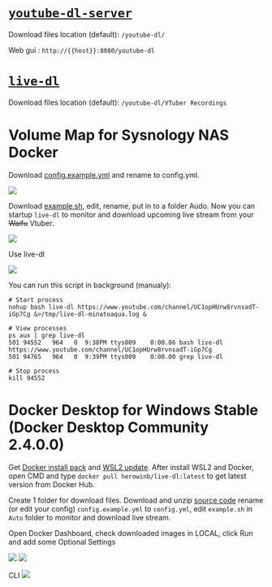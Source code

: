# [`youtube-dl-server`](https://github.com/manbearwiz/youtube-dl-server)

Download files location (default): `/youtube-dl/`

Web gui : `http://{{host}}:8080/youtube-dl`

# [`live-dl`](https://github.com/sparanoid/live-dl)

Download files location (default): `/youtube-dl/VTuber Recordings`

# Volume Map for Sysnology NAS Docker

Download [config.example.yml](https://github.com/herowinb/live-dl/blob/master/config.example.yml) and rename to config.yml.

<img src="https://i.imgur.com/MTATZ3K.png">

Download [example.sh](https://github.com/herowinb/live-dl/blob/master/Auto/example.sh), edit, rename, put in to a folder Audo. Now you can startup `live-dl` to monitor and download upcoming live stream from your <strike>Waifu</strike> Vtuber.

<img src="https://i.imgur.com/CuvMdPr.png">

Use live-dl

<img src="https://i.imgur.com/5uFLJtr.png">

You can run this script in background (manualy):

```shell
# Start process
nohup bash live-dl https://www.youtube.com/channel/UC1opHUrw8rvnsadT-iGp7Cg &>/tmp/live-dl-minatoaqua.log &

# View processes
ps aux | grep live-dl
501 94552   964   0  9:38PM ttys009    0:00.06 bash live-dl https://www.youtube.com/channel/UC1opHUrw8rvnsadT-iGp7Cg
501 94765   964   0  9:39PM ttys009    0:00.00 grep live-dl

# Stop process
kill 94552
```
# Docker Desktop for Windows Stable (Docker Desktop Community 2.4.0.0)

Get [Docker install pack](https://www.docker.com/products/docker-desktop) and [WSL2 update](https://wslstorestorage.blob.core.windows.net/wslblob/wsl_update_x64.msi).
After install WSL2 and Docker, open CMD and type `docker pull herowinb/live-dl:latest` to get latest version from Docker Hub.

Create 1 folder for download files. Download and unzip [source code](https://github.com/herowinb/live-dl/archive/master.zip) rename (or edit your config) `config.example.yml` to `config.yml`, edit `example.sh` in `Auto` folder to monitor and download live stream.

Open Docker Dashboard, check downloaded images in LOCAL, click Run and add some Optional Settings

<img src="https://i.imgur.com/lj0WQw7.png">

<img src="https://i.imgur.com/lbFtmN3.png">

CLI
<img src="https://i.imgur.com/uVssi9f.png">
